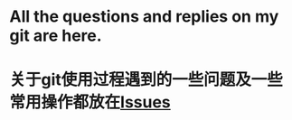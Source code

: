 # All the questions and replies on my git are here.
# 关于git使用过程遇到的一些问题及一些常用操作都放在[Issues](https://github.com/KamyoChae/my-git/issues)
